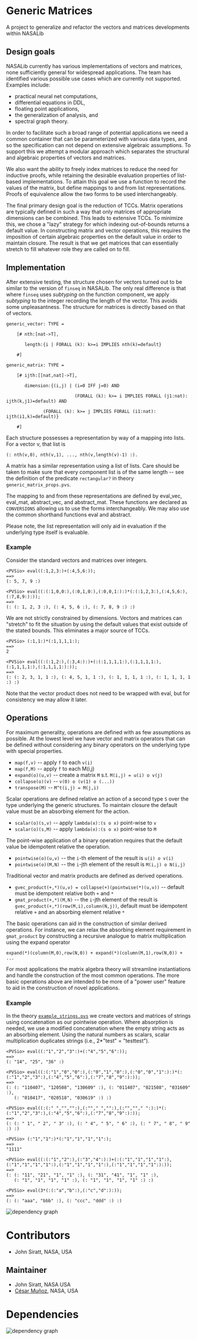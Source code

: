 # Generic Matrices

A project to generalize and refactor the vectors and matrices developments within NASALib

## Design goals

NASALib currently has various  implementations of vectors and matrices, none sufficiently general for widespread applications. The team has identified various possible use cases which are currently not supported. Examples include:
* practical neural net computations,
* differential equations in DDL,
* floating point applications,
* the generalization of analysis, and
* spectral graph theory.

In order to facilitate such a broad range of potential applications we need a common container that can be parameterized with various data types, and so the specification can not depend on extensive algebraic assumptions. To support this we attempt a modular approach which separates the structural and algebraic properties of vectors and matrices.

We also want the ability to freely index matrices to reduce the need for inductive proofs, while retaining the desirable evaluation properties of list-based implementations. To attain this goal we use a function to record the values of the matrix, but define mappings to and from list representations. Proofs of equivalence allow the two forms to be used interchangeably.

The final primary design goal is the reduction of TCCs. Matrix operations are typically defined in such a way that only matrices of appropriate dimensions can be combined. This leads to extensive TCCs. To minimize this, we chose a "lazy" strategy for which indexing out-of-bounds returns a default value. In constructing matrix and vector operations, this requires the imposition of certain algebraic properties on the default value in order to maintain closure. The result is that we get matrices that can essentially stretch to fill whatever role they are called on to fill.

## Implementation

After extensive testing, the structure chosen for vectors turned out to be similar to the version of `finseq` in NASALib. The only real difference is that where `finseq` uses *subtyping* on the function component, we apply *subtyping* to the integer recording the length of the vector. This avoids some unpleasantness. The structure for matrices is directly based on that of vectors.

```
generic_vector: TYPE = 

    [# nth:[nat->T],

       length:{i | FORALL (k): k>=i IMPLIES nth(k)=default}

    #]
```

```
generic_matrix: TYPE =

    [# ijth:[[nat,nat]->T],

       dimension:{(i,j) | (i=0 IFF j=0) AND

                          (FORALL (k): k>= i IMPLIES FORALL (j1:nat): ijth(k,j1)=default) AND

			  (FORALL (k): k>= j IMPLIES FORALL (i1:nat): ijth(i1,k)=default)}

    #]
```

Each structure possesses a representation by way of a mapping into lists. For a vector v, that list is 

```
(: nth(v,0), nth(v,1), ..., nth(v,length(v)-1) :).
```

A matrix has a similar representation using a list of lists. Care should be taken to make sure that every component list is of the same length -- see the definition of the predicate `rectangular?` in theory `generic_matrix_props.pvs`.

The mapping to and from these representations are defined by eval_vec, eval_mat, abstract_vec, and abstract_mat. These functions are declared as
`CONVERSIONS` allowing us to use the forms interchangeably. We may also use the common shorthand functions eval and abstract.

Please note, the list representation will only aid in evaluation if the underlying type itself is evaluable.

### Example

Consider the standard vectors and matrices over integers.

```
<PVSio> eval((:1,2,3:)+(:4,5,6:));
==>
(: 5, 7, 9 :)
```

```
<PVSio> eval((:(:1,0,0:),(:0,1,0:),(:0,0,1:):)*(:(:1,2,3:),(:4,5,6:),(:7,8,9:):));
==>
(: (: 1, 2, 3 :), (: 4, 5, 6 :), (: 7, 8, 9 :) :)
```

We are not strictly constrained by dimensions. Vectors and matrices can "stretch" to fit the situation by using the default values that exist outside of the stated bounds. This eliminates a major source of TCCs.

```
<PVSio> (:1,1:)*(:1,1,1,1:);
==>
2

<PVSio> eval((:(:1,2:),(:3,4:):)+(:(:1,1,1,1:),(:1,1,1,1:),(:1,1,1,1:),(:1,1,1,1:):));
==>
(: (: 2, 3, 1, 1 :), (: 4, 5, 1, 1 :), (: 1, 1, 1, 1 :), (: 1, 1, 1, 1 :) :)
```

Note that the vector product does not need to be wrapped with eval, but for consistency we may allow it later.

## Operations

For maximum generality, operations are defined with as few assumptions as possible. At the lowest level we have vector and matrix operators that can be defined without considering any binary operators on the underlying type with special properties.

* `map(f,v)` -- apply `f` to each `v(i)`
* `map(f,M)` -- apply `f` to each M(i,j)
* `expand(o)(u,v)` -- create a matrix `M` s.t. `M(i,j) = u(i) o v(j)`
* `collapse(o)(v)` -- `v(0) o (v(1) o (...))`
* `transpose(M)` -- `M^t(i,j) = M(j,i)`

Scalar operations are defined relative an action of a second type `S` over the type underlying the generic structures. To maintain closure the default value must be an absorbing element for the action.

* `scalar(o)(s,v)` -- apply `lambda(x):(s o x)` point-wise to `v`
* `scalar(o)(s,M)` -- apply `lambda(x):(s o x)` point-wise to `M`

The point-wise application of a binary operation requires that the default value be idempotent relative the operation.

* `pointwise(o)(u,v)` -- the `i`-th element of the result is `u(i) o v(i)`
* `pointwise(o)(M,N)` -- the `i`-jth element of the result is `M(i,j) o N(i,j)`

Traditional vector and matrix products are defined as derived operations.

* `gvec_product(+,*)(u,v) = collapse(+)(pointwise(*)(u,v))` -- default must be idempotent relative both `+` and `*`
* `gmat_product(+,*)(M,N)` -- the `i`-jth element of the result is `gvec_product(+,*)(row(M,i),column(N,j))`, default must be idempotent relative `+` and an absorbing element relative `*`

The basic operations can aid in the construction of similar derived operations. For instance, we can relax the absorbing element requirement in
`gmat_product` by constructing a recursive analogue to matrix multiplication using the expand operator

```
expand(*)(column(M,0),row(N,0)) + expand(*)(column(M,1),row(N,0)) + ...
```

For most applications the matrix algebra theory will streamline instantiations and handle the construction of the most common operations. The more basic operations above are intended to be more of a "power user" feature to aid in the construction of novel applications.

### Example

In the theory [`example_strings.pvs`](../generic_matrices_examples/example_strings.pvs) we create vectors and matrices of strings using concatenation as our pointwise operation. Where absorption is needed, we use a modified concatenation where the empty string acts as an absorbing element. Using the natural numbers as scalars, scalar multiplication duplicates strings (i.e., 2*"test" = "testtest").

```
<PVSio> eval((:"1","2","3":)+(:"4","5","6":));
==>
(: "14", "25", "36" :)

<PVSio> eval((:(:"1","0","0":),(:"0","1","0":),(:"0","0","1":):)*(:(:"1","2","3":),(:"4","5","6":),(:"7","8","9":):));
==>
(: (: "110407", "120508", "130609" :), (: "011407", "021508", "031609" :),
   (: "010417", "020518", "030619" :) :)

<PVSio> eval((:(:" ","","":),(:""," ","":),(:"",""," ":):)*(:(:"1","2","3":),(:"4","5","6":),(:"7","8","9":):));
==>
(: (: " 1", " 2", " 3" :), (: " 4", " 5", " 6" :), (: " 7", " 8", " 9" :) :)

<PVSio> (:"1","1":)*(:"1","1","1","1":);
==>
"1111"

<PVSio> eval((:(:"1","2":),(:"3","4":):)+(:(:"1","1","1","1":),(:"1","1","1","1":),(:"1","1","1","1":),(:"1","1","1","1":):));
==>
(: (: "11", "21", "1", "1" :), (: "31", "41", "1", "1" :),
   (: "1", "1", "1", "1" :), (: "1", "1", "1", "1" :) :)

<PVSio> eval(3*(:(:"a","b":),(:"c","d":):));
==>
(: (: "aaa", "bbb" :), (: "ccc", "ddd" :) :)
```

![dependency graph](./matrices-generic_matrices-zoomed.svg "Dependency Graph")

# Contributors
* John Siratt, NASA, USA

## Maintainer
* John Siratt, NASA USA
* [César Muñoz](http://shemesh.larc.nasa.gov/people/cam), NASA, USA

# Dependencies
![dependency graph](./matrices-generic_matrices.svg "Dependency Graph")
